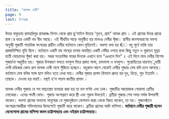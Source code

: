 ```yaml
---
title: "মালঞ্চ দেবী"
page: 9
last: true
---
```

উত্তর বাকুড়ায় রামহরিপুর রামরুষ্ণ মিশন থেকে প্রায় ছু'মাইল উত্তরে 'নৃতন, গ্রাম” নামক গ্রাম । এই গ্রামের উত্তর প্রান্তে রাস্ত।র ধারে একটি বড বীধ আছে। এই বীঁধটির পাড়ে অনুষ্ঠিত হয় মালঞ দেবীর পৃঁজা। স্থানীয় জনসাধারণের বক্তব্য অনুযা্ী পূজাটি শতাধিক বৎসরের প্রাচীন দেবীর বর্তমানে কোন মৃত্তিনেই। অবশ্য বলা হয় €ে বহু পূর্বে নাকি তার প্রস্তরনিষ্ষিত যুতি ছিল। বর্তমানে একটি ময় গাছের তলায় অবস্থিত একটি বেদীর ওপরে রাখা কিছু নতুন ও থুরাতন মৃন্নয় হাতী ঘোড়াদের পুঁজ! করা হয়। মকর সংক্রাস্তির পরের দিনকে এখানে বলে “ঞখ্যান দিন” ॥ এই দিনে মাল দেবীর বিশেষ পুজার্চনা অন্থুঠিত হয়। পূজার উপকরণ বলতে বনফুল দিরে প্রস্তত মালা, চাদমালা ও বনফুল। পুরোহিতের ধারণান্ুুযায়ী দেখী চণ্ডিকার কোন রূপ মালঞ্চ দেবী নাষে পুঁজিতা হচ্ছেন। বহুকাল আগে থেকেই দেবীর পুজায় মেষ বলি চলে আসছে। বর্তমানে মেষ বলির সঙ্গে ছাগ বলিও হতে দেখা যায়। দেবীর পৃজায় প্রপাদ হিসাবে প্রদত্ত হয় দুধ, চিড়ে, গুড় ইত্যাদি । তাছাড। দেওযা হয় মন্তই। মন্থই হ'ল পায়স জাতীয় প্রসাদ ।

মালঞ্চ দেবীর পুজায় যে সব বাছ্যস্ত্রেব ব্যবহার করা হয় তা হল ঘণ্টাা এবং ঢাক। পুজাটির আয়োজক গোয়ালা শ্রেণীর লোকেরা। এদের পদবী ঘোষ। পূজায় অংশগ্রহণ করে স্ত্রী এবং পুরুষ উভয়েই। ব্রতীরা পুজার শেষ সময় পর্যস্ত উপবাপী থাকেন। অবশ্য গ্রামের অন্যান্য মানুষেরা যে পুজানুষ্ঠানে যোগদান করা৷ থেকে বিরত থাকেন, তা নয়। পুজানষ্ঠানে অংশগ্রহণকারীরা শক্তিলাভের উদ্দেশ্যেই পূজাটি করে থাকেন। ব্রতীরা গ্রামের আদি বাসিন্দা। **বর্তমানে দেবীর পৃজারী হলেন বেলেসোলা গ্রামের বাসিন্দা কমল চট্টোপাধ্যায় এবং ওইরাম চট্টোপাধ্যায়।**